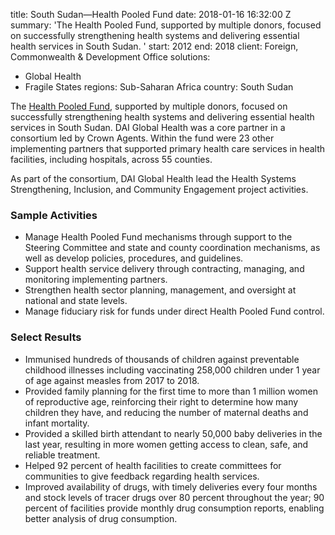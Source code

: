 
title: South Sudan—Health Pooled Fund
date: 2018-01-16 16:32:00 Z
summary: 'The Health Pooled Fund, supported by multiple donors, focused on successfully
  strengthening health systems and delivering essential health services in South Sudan. '
start: 2012
end: 2018
client: Foreign, Commonwealth & Development Office
solutions:
- Global Health
- Fragile States
regions: Sub-Saharan Africa
country: South Sudan


The [Health Pooled Fund](https://medium.com/@HPFSouthSudan), supported by multiple donors, focused on successfully strengthening health systems and delivering essential health services in South Sudan. DAI Global Health was a core partner in a consortium led by Crown Agents. Within the fund were 23 other implementing partners that supported primary health care services in health facilities, including hospitals, across 55 counties.

As part of the consortium, DAI Global Health lead the Health Systems Strengthening, Inclusion, and Community Engagement project activities.

### Sample Activities

* Manage Health Pooled Fund mechanisms through support to the Steering Committee and state and county coordination mechanisms, as well as develop policies, procedures, and guidelines.
* Support health service delivery through contracting, managing, and monitoring implementing partners.
* Strengthen health sector planning, management, and oversight at national and state levels.
* Manage fiduciary risk for funds under direct Health Pooled Fund control.

### Select Results

* Immunised hundreds of thousands of children against preventable childhood illnesses including vaccinating 258,000 children under 1 year of age against measles from 2017 to 2018.
* Provided family planning for the first time to more than 1 million women of reproductive age, reinforcing their right to determine how many children they have, and reducing the number of maternal deaths and infant mortality.
* Provided a skilled birth attendant to nearly 50,000 baby deliveries in the last year, resulting in more women getting access to clean, safe, and reliable treatment.
* Helped 92 percent of health facilities to create committees for communities to give feedback regarding health services.
* Improved availability of drugs, with timely deliveries every four months and stock levels of tracer drugs over 80 percent throughout the year; 90 percent of facilities provide monthly drug consumption reports, enabling better analysis of drug consumption.

